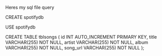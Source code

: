Heres my sql file query

CREATE spotifydb

USE spotifydb

CREATE TABLE tblsongs ( 
    id INT AUTO_INCREMENT PRIMARY KEY,
    title VARCHAR(255) NOT NULL,
    artist VARCHAR(255) NOT NULL,
    album VARCHAR(255) NOT NULL,
    song_url VARCHAR(255) NOT NULL
);


